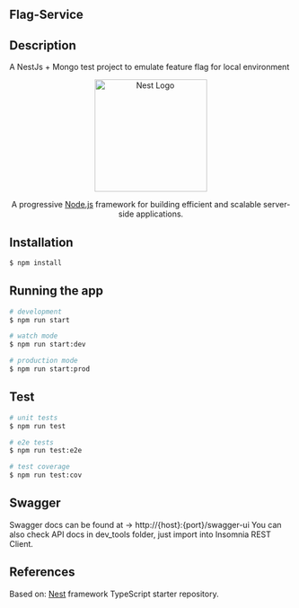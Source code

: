 ## Flag-Service

## Description

A NestJs + Mongo test project to emulate feature flag for local environment

<p align="center">
  <a href="http://nestjs.com/" target="blank"><img src="https://nestjs.com/img/logo-small.svg" width="200" alt="Nest Logo" /></a>
</p>

<p align="center">A progressive <a href="http://nodejs.org" target="_blank">Node.js</a> framework for building efficient and scalable server-side applications.
</p>

## Installation

```bash
$ npm install
```

## Running the app

```bash
# development
$ npm run start

# watch mode
$ npm run start:dev

# production mode
$ npm run start:prod
```

## Test

```bash
# unit tests
$ npm run test

# e2e tests
$ npm run test:e2e

# test coverage
$ npm run test:cov
```

## Swagger

Swagger docs can be found at -> http://{host}:{port}/swagger-ui
You can also check API docs in dev_tools folder, just import into Insomnia REST Client.

## References

Based on: [Nest](https://github.com/nestjs/nest) framework TypeScript starter repository.
